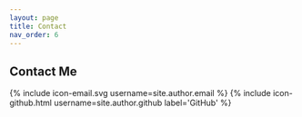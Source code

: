 ```yaml
---
layout: page
title: Contact
nav_order: 6
---
```


## Contact Me

{% include icon-email.svg username=site.author.email %}
{% include icon-github.html username=site.author.github label='GitHub' %}

